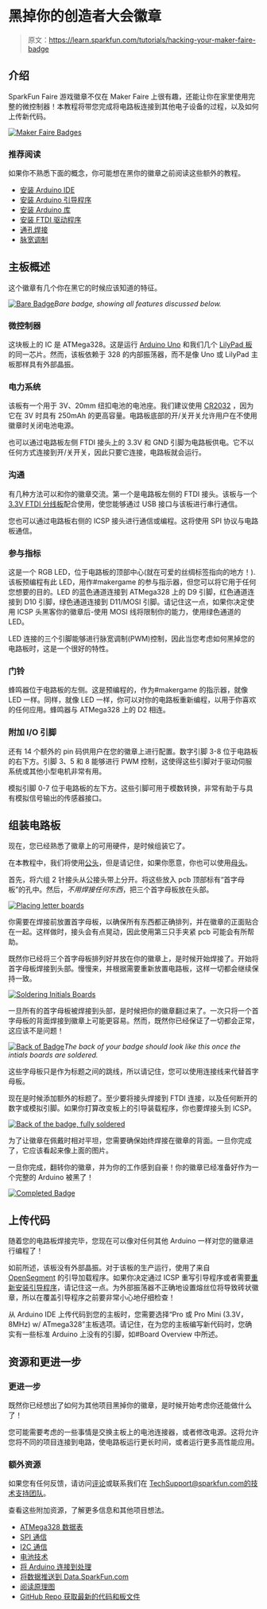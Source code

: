 # 黑掉你的创造者大会徽章

> 原文：<https://learn.sparkfun.com/tutorials/hacking-your-maker-faire-badge>

## 介绍

SparkFun Faire 游戏徽章不仅在 Maker Faire 上很有趣，还能让你在家里使用完整的微控制器！本教程将带您完成将电路板连接到其他电子设备的过程，以及如何上传新代码。

[![Maker Faire Badges](img/ecf26099674238bf25b20e45a493716c.png)](https://cdn.sparkfun.com/assets/learn_tutorials/2/9/8/Maker_Faire_Badge_Hacking_Tutorial-06.jpg)

### 推荐阅读

如果你不熟悉下面的概念，你可能想在黑你的徽章之前阅读这些额外的教程。

*   [安装 Arduino IDE](https://learn.sparkfun.com/tutorials/installing-arduino-ide)
*   [安装 Arduino 引导程序](https://learn.sparkfun.com/tutorials/installing-an-arduino-bootloader)
*   [安装 Arduino 库](https://learn.sparkfun.com/tutorials/installing-an-arduino-library)
*   [安装 FTDI 驱动程序](https://learn.sparkfun.com/tutorials/how-to-install-ftdi-drivers)
*   [通孔焊接](https://learn.sparkfun.com/tutorials/how-to-solder---through-hole-soldering)
*   [脉宽调制](https://learn.sparkfun.com/tutorials/pulse-width-modulation)

## 主板概述

这个徽章有几个你在黑它的时候应该知道的特征。

[![Bare Badge](img/5414701bc881c83d8b488c0d4030283b.png)](https://cdn.sparkfun.com/assets/learn_tutorials/2/9/8/Maker_Faire_Badge_Hacking_Tutorial-01.jpg)*Bare badge, showing all features discussed below.*

### 微控制器

这块板上的 IC 是 ATMega328。这是运行 [Arduino Uno](https://www.sparkfun.com/products/11021) 和我们几个 [LilyPad 板](https://www.sparkfun.com/categories/135)的同一芯片。然而，该板依赖于 328 的内部振荡器，而不是像 Uno 或 LilyPad 主板那样具有外部晶振。

### 电力系统

该板有一个用于 3V、20mm 纽扣电池的电池座。我们建议使用 [CR2032](https://www.sparkfun.com/products/338) ，因为它在 3V 时具有 250mAh 的更高容量。电路板底部的开/关开关允许用户在不使用徽章时关闭电池电源。

也可以通过电路板左侧 FTDI 接头上的 3.3V 和 GND 引脚为电路板供电。它不以任何方式连接到开/关开关，因此只要它连接，电路板就会运行。

### 沟通

有几种方法可以和你的徽章交流。第一个是电路板左侧的 FTDI 接头。该板与一个 [3.3V FTDI 分线板](https://www.sparkfun.com/products/9873)配合使用，使您能够通过 USB 接口与该板进行串行通信。

您也可以通过电路板右侧的 ICSP 接头进行通信或编程。这将使用 SPI 协议与电路板通信。

### 参与指标

这是一个 RGB LED，位于电路板的顶部中心(就在可爱的丝绸标签指向的地方！).该板预编程有此 LED，用作#makergame 的参与指示器，但您可以将它用于任何您想要的目的。LED 的蓝色通道连接到 ATMega328 上的 D9 引脚，红色通道连接到 D10 引脚，绿色通道连接到 D11/MOSI 引脚。请记住这一点，如果你决定使用 ICSP 头黑客你的徽章后-使用 MOSI 线将限制你的能力，使用绿色通道的 LED。

LED 连接的三个引脚能够进行脉宽调制(PWM)控制，因此当您考虑如何黑掉您的电路板时，这是一个很好的特性。

### 门铃

蜂鸣器位于电路板的左侧。这是预编程的，作为#makergame 的指示器，就像 LED 一样。同样，就像 LED 一样，你可以对你的电路板重新编程，以用于你喜欢的任何应用。蜂鸣器与 ATMega328 上的 D2 相连。

### 附加 I/O 引脚

还有 14 个额外的 pin 码供用户在您的徽章上进行配置。数字引脚 3-8 位于电路板的右下方。引脚 3、5 和 8 能够进行 PWM 控制，这使得这些引脚对于驱动伺服系统或其他小型电机非常有用。

模拟引脚 0-7 位于电路板的左下方。这些引脚可用于模数转换，非常有助于与具有模拟信号输出的传感器接口。

## 组装电路板

现在，您已经熟悉了徽章上的可用硬件，是时候组装它了。

在本教程中，我们将使用[公头](https://www.sparkfun.com/products/553)，但是请记住，如果你愿意，你也可以使用[母头](https://www.sparkfun.com/products/115)。

首先，将六组 2 针接头从公接头带上分开。将这些放入 pcb 顶部标有“首字母板”的孔中。然后，*不用焊接任何东西*，把三个首字母板放在头部。

[![Placing letter boards](img/ce948bbf45ef10f371693b1123186e85.png)](https://cdn.sparkfun.com/assets/learn_tutorials/2/9/8/Maker_Faire_Badge_Hacking_Tutorial-02.jpg)

你需要在焊接前放置首字母板，以确保所有东西都正确排列，并在徽章的正面贴合在一起。这样做时，接头会有点晃动，因此使用第三只手夹紧 pcb 可能会有所帮助。

既然你已经将三个首字母板排列好并放在你的徽章上，是时候开始焊接了。开始将首字母板焊接到头部。慢慢来，并根据需要重新放置电路板，这样一切都会继续保持一致。

[![Soldering Initials Boards](img/55eaeb51aea741a43e19b549f49e6f69.png)](https://cdn.sparkfun.com/assets/learn_tutorials/2/9/8/Maker_Faire_Badge_Hacking_Tutorial-03.jpg)

一旦所有的首字母板被焊接到头部，是时候把你的徽章翻过来了。一次只将一个首字母板的背面焊接到徽章上可能更容易。然而，既然你已经保证了一切都会正常，这应该不是问题！

[![Back of Badge](img/f9e9e4c8768aee016a5ae278f4a8978a.png)](https://cdn.sparkfun.com/assets/learn_tutorials/2/9/8/Maker_Faire_Badge_Hacking_Tutorial-04.jpg)*The back of your badge should look like this once the intials boards are soldered.*

这些字母板只是作为标题之间的跳线，所以请记住，您可以使用连接线来代替首字母板。

现在是时候添加额外的标题了。至少要将接头焊接到 FTDI 连接，以及任何断开的数字或模拟引脚。如果你打算改变板上的引导装载程序，你也要焊接头到 ICSP。

[![Back of the badge, fully soldered](img/215bee1a6e21f1ae4eaa632e85778186.png)](https://cdn.sparkfun.com/assets/learn_tutorials/2/9/8/Maker_Faire_Badge_Hacking_Tutorial-05.jpg)

为了让徽章在佩戴时相对平坦，您需要确保始终焊接在徽章的背面。一旦你完成了，它应该看起来像上面的图片。

一旦你完成，翻转你的徽章，并为你的工作感到自豪！你的徽章已经准备好作为一个完整的 Arduino 被黑了！

[![Completed Badge](img/ecf26099674238bf25b20e45a493716c.png)](https://cdn.sparkfun.com/assets/learn_tutorials/2/9/8/Maker_Faire_Badge_Hacking_Tutorial-06.jpg)

## 上传代码

随着您的电路板焊接完毕，您现在可以像对任何其他 Arduino 一样对您的徽章进行编程了！

如前所述，该板没有外部晶振。对于该板的生产运行，使用了来自 [OpenSegment](https://github.com/sparkfun/OpenSegment) 的引导加载程序。如果你决定通过 ICSP 重写引导程序或者需要[重新安装引导程序](https://learn.sparkfun.com/tutorials/installing-an-arduino-bootloader)，请记住这一点。为外部振荡器不正确地设置熔丝位将导致砖状徽章，所以在覆盖引导程序之前要非常小心地仔细检查！

从 Arduino IDE 上传代码到您的主板时，您需要选择“Pro 或 Pro Mini (3.3V，8MHz) w/ ATmega328”主板选项。请记住，在为您的主板编写新代码时，您确实有一些标准 Arduino 上没有的引脚，如#Board Overview 中所述。

## 资源和更进一步

### 更进一步

既然你已经想出了如何为其他项目黑掉你的徽章，是时候开始考虑你还能做什么了！

您可能需要考虑的一些事情是交换主板上的电池连接器，或者修改电源。这将允许您将不同的项目连接到电路，使电路板运行更长时间，或者运行更多高性能应用。

### 额外资源

如果您有任何反馈，请访问[评论](https://learn.sparkfun.com/tutorials/hacking-your-maker-faire-badge/discuss)或联系我们在 TechSupport@sparkfun.com[的技术支持团队](mailto:techsupport@sparkfun.com?subject=)。

查看这些附加资源，了解更多信息和其他项目想法。

*   [ATMega328 数据表](https://www.sparkfun.com/datasheets/Components/SMD/ATMega328.pdf)
*   [SPI 通信](https://learn.sparkfun.com/tutorials/serial-peripheral-interface-spi)
*   [I2C 通信](https://learn.sparkfun.com/tutorials/i2c)
*   [电池技术](https://learn.sparkfun.com/tutorials/battery-technologies)
*   [将 Arduino 连接到处理](https://learn.sparkfun.com/tutorials/connecting-arduino-to-processing)
*   [将数据推送到 Data.SparkFun.com](https://learn.sparkfun.com/tutorials/pushing-data-to-datasparkfuncom)
*   [阅读原理图](https://learn.sparkfun.com/tutorials/how-to-read-a-schematic)
*   [GitHub Repo 获取最新的代码和板文件](https://github.com/sparkfun/Interactive_Badges)